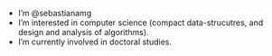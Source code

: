 - I’m @sebastianamg
- I’m interested in computer science (compact data-strucutres, and design and analysis of algorithms).
- I’m currently involved in doctoral studies.

<!---
sebastianamg/sebastianamg is a ✨ special ✨ repository because its `README.md` (this file) appears on your GitHub profile.
You can click the Preview link to take a look at your changes.
--->
